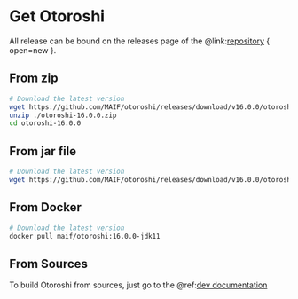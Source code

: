 # Get Otoroshi

All release can be bound on the releases page of the @link:[repository](https://github.com/MAIF/otoroshi/releases) { open=new }.

## From zip

```sh
# Download the latest version
wget https://github.com/MAIF/otoroshi/releases/download/v16.0.0/otoroshi-16.0.0.zip
unzip ./otoroshi-16.0.0.zip
cd otoroshi-16.0.0
```

## From jar file

```sh
# Download the latest version
wget https://github.com/MAIF/otoroshi/releases/download/v16.0.0/otoroshi.jar
```

## From Docker

```sh
# Download the latest version
docker pull maif/otoroshi:16.0.0-jdk11
```

## From Sources

To build Otoroshi from sources, just go to the @ref:[dev documentation](../dev.md)
